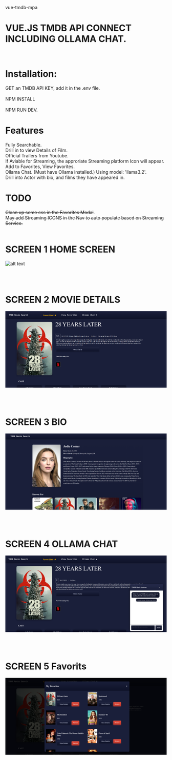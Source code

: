 vue-tmdb-mpa
# VUE.JS TMDB API CONNECT INCLUDING OLLAMA CHAT.
<br>

# Installation:
GET an TMDB API KEY, add it in the .env file.<br><br>
NPM INSTALL<br><br>
NPM RUN DEV.<br>

# Features
Fully Searchable.<br>
Drill in to view Details of Film.<br>
Official Trailers from Youtube.<br>
If Aviable for Streaming, the approriate Streaming platform Icon will appear.<br>
Add to Favorites, View Favorites.<br>
Ollama Chat. (Must have Ollama installed.) Using model: 'llama3.2'.<br>
Drill into Actor with bio, and films they have appeared in.
<br>

# TODO
~~Clean up some css in the Favorites Modal~~.<br>
~~May add Streaming ICONS in the Nav to auto populate based on Streaming Service.~~
<br><br>

# SCREEN 1 HOME SCREEN

![alt text](https://github.com/nytegoth1/vue-tmdb-mpa/blob/main/images/home2.png?raw=true)

<br><br>

# SCREEN 2 MOVIE DETAILS

![alt text](https://github.com/nytegoth1/vue-tmdb-mpa/blob/main/images/details2.png?raw=true)

<br><br>

# SCREEN 3 BIO

![alt text](https://github.com/nytegoth1/vue-tmdb-mpa/blob/main/images/bio2.png?raw=true)

<br><br>

# SCREEN 4 OLLAMA CHAT

![alt text](https://github.com/nytegoth1/vue-tmdb-mpa/blob/main/images/chat2.png?raw=true)

<br><br>

# SCREEN 5 Favorits

![alt text](https://github.com/nytegoth1/vue-tmdb-mpa/blob/main/images/favs.png?raw=true)
